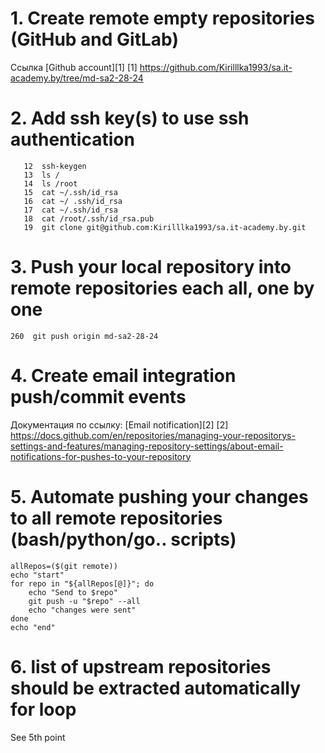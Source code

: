 # 1. Create remote empty repositories (GitHub and GitLab)

Ссылка [Github account][1]
[1] https://github.com/Kirilllka1993/sa.it-academy.by/tree/md-sa2-28-24
# 2. Add ssh key(s) to use ssh authentication
```
   12  ssh-keygen
   13  ls /
   14  ls /root
   15  cat ~/.ssh/id_rsa
   16  cat ~/ .ssh/id_rsa
   17  cat ~/.ssh/id_rsa
   18  cat /root/.ssh/id_rsa.pub
   19  git clone git@github.com:Kirilllka1993/sa.it-academy.by.git

```
# 3. Push your local repository into remote repositories each all, one by one

```
260  git push origin md-sa2-28-24

```
# 4. Create email integration push/commit events

Документация по ссылку: [Email notification][2]
[2] https://docs.github.com/en/repositories/managing-your-repositorys-settings-and-features/managing-repository-settings/about-email-notifications-for-pushes-to-your-repository
# 5. Automate pushing your changes to all remote repositories (bash/python/go.. scripts)
```
allRepos=($(git remote))
echo "start"
for repo in "${allRepos[@]}"; do
    echo "Send to $repo"
    git push -u "$repo" --all
    echo "changes were sent"
done
echo "end"

```
# 6. list of upstream repositories should be extracted automatically for loop

See 5th point
